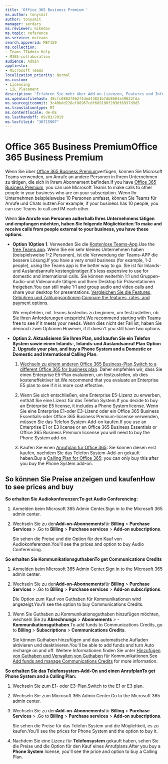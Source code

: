```yaml
---
title: 'Office 365 Business Premium '
ms.author: tonysmit
author: tonysmit
manager: serdars
ms.reviewer: mikedav
ms.topic: reference
ms.service: msteams
search.appverid: MET150
ms.collection:
- Teams_ITAdmin_Help
- M365-collaboration
audience: Admin
appliesto:
- Microsoft Teams
localization_priority: Normal
ms.custom:
- Licensing
- LIL_Placement
description: 'Erfahren Sie mehr über Add-on-Lizenzen, Features und Informationen zum Kauf von Office 365 Business Premium-Plänen. '
ms.openlocfilehash: 48cfc0803f062f4ded43821b7db8604a49022fda
ms.sourcegitcommit: 3c40bdd228ef88967cdf689100f2030f6997d9d5
ms.translationtype: MT
ms.contentlocale: de-DE
ms.lasthandoff: 09/03/2019
ms.locfileid: "36715907"
---
```

# <a name="office-365-business-premium"></a><span data-ttu-id="9bcf7-103">Office 365 Business Premium</span><span class="sxs-lookup"><span data-stu-id="9bcf7-103">Office 365 Business Premium</span></span>

<span data-ttu-id="9bcf7-104">Wenn Sie über [Office 365 Business Premium](https://products.office.com/en/business/office-365-business-premium)verfügen, können Sie Microsoft Teams verwenden, um Anrufe an andere Personen in Ihrem Unternehmen zu tätigen, die sich in Ihrem Abonnement befinden.</span><span class="sxs-lookup"><span data-stu-id="9bcf7-104">If you have [Office 365 Business Premium](https://products.office.com/en/business/office-365-business-premium), you can use Microsoft Teams to make calls to other people in your business who are on your subscription.</span></span> <span data-ttu-id="9bcf7-105">Wenn Ihr Unternehmen beispielsweise 10 Personen umfasst, können Sie Teams für Anrufe und Chats nutzen.</span><span class="sxs-lookup"><span data-stu-id="9bcf7-105">For example, if your business has 10 people, you can use Teams to call and IM each other.</span></span>

<span data-ttu-id="9bcf7-106">Wenn **Sie Anrufe von Personen außerhalb Ihres Unternehmens tätigen und empfangen möchten, haben Sie folgende Möglichkeiten**:</span><span class="sxs-lookup"><span data-stu-id="9bcf7-106">**To make and receive calls from people external to your business, you have these options**:</span></span>

- <span data-ttu-id="9bcf7-107">**Option 1**</span><span class="sxs-lookup"><span data-stu-id="9bcf7-107">**Option 1**.</span></span> <span data-ttu-id="9bcf7-108">Verwenden Sie die [﻿Kostenlose Teams-App](https://products.office.com/microsoft-teams/free).</span><span class="sxs-lookup"><span data-stu-id="9bcf7-108">Use the [free Teams app](https://products.office.com/microsoft-teams/free).</span></span> <span data-ttu-id="9bcf7-109">Wenn Sie ein sehr kleines Unternehmen haben (beispielsweise 1-2 Personen), ist die Verwendung der Teams-APP die bessere Lösung.</span><span class="sxs-lookup"><span data-stu-id="9bcf7-109">If you have a very small business (for example, 1-2 people), using the Teams app is the better way to go.</span></span> <span data-ttu-id="9bcf7-110">Sie ist für Inlands- und Auslandsanrufe kostengünstiger.</span><span class="sxs-lookup"><span data-stu-id="9bcf7-110">It's less expensive to use for domestic and international calls.</span></span> <span data-ttu-id="9bcf7-111">Sie können weiterhin 1:1 und Gruppen-Audio-und Videoanrufe tätigen und Ihren Desktop für Präsentationen freigeben.</span><span class="sxs-lookup"><span data-stu-id="9bcf7-111">You can still make 1:1 and group audio and video calls and share your desktop for presentations.</span></span> <span data-ttu-id="9bcf7-112">[Vergleichen Sie die Features, Gebühren und Zahlungsoptionen](https://products.office.com/microsoft-teams/free).</span><span class="sxs-lookup"><span data-stu-id="9bcf7-112">[Compare the features, rates, and payment options](https://products.office.com/microsoft-teams/free).</span></span>

     <span data-ttu-id="9bcf7-113">Wir empfehlen, mit Teams kostenlos zu beginnen, um festzustellen, ob Sie Ihren Anforderungen entspricht.</span><span class="sxs-lookup"><span data-stu-id="9bcf7-113">We recommend starting with Teams free to see if it meets your needs.</span></span> <span data-ttu-id="9bcf7-114">Wenn dies nicht der Fall ist, haben Sie dennoch zwei Optionen.</span><span class="sxs-lookup"><span data-stu-id="9bcf7-114">However, if it doesn't you still have two options.</span></span>
    
- <span data-ttu-id="9bcf7-115">**Option 2. Aktualisieren Sie Ihren Plan, und kaufen Sie ein Telefon System sowie einen Inlands-, Inlands-und Auslandsanruf Plan**.</span><span class="sxs-lookup"><span data-stu-id="9bcf7-115">**Option 2. Upgrade your plan, and buy a Phone System and a Domestic or Domestic and International Calling Plan**.</span></span>

    1. <span data-ttu-id="9bcf7-116">[Wechseln zu einem anderen Office 365 Business-Plan](https://support.office.com/article/73318661-8f33-478b-bcc7-fb8d69dbb22a).</span><span class="sxs-lookup"><span data-stu-id="9bcf7-116">[Switch to a different Office 365 for business plan](https://support.office.com/article/73318661-8f33-478b-bcc7-fb8d69dbb22a).</span></span> <span data-ttu-id="9bcf7-117">Daher empfehlen wir, dass Sie einen Enterprise E5-Plan evaluieren, um festzustellen, ob dies kosteneffektiver ist.</span><span class="sxs-lookup"><span data-stu-id="9bcf7-117">We recommend that you evaluate an Enterprise E5 plan to see if it is more cost effective.</span></span>

    2. <span data-ttu-id="9bcf7-118">Wenn Sie sich entschließen, eine Enterprise E5-Lizenz zu erwerben, enthält Sie eine Lizenz für das Telefon System.</span><span class="sxs-lookup"><span data-stu-id="9bcf7-118">If you decide to buy an Enterprise E5 license, it includes a Phone System license.</span></span> <span data-ttu-id="9bcf7-119">Wenn Sie eine Enterprise E1-oder E3-Lizenz oder ein Office 365 Business Essentials-oder Office 365 Business Premium-licsense verwenden, müssen Sie das Telefon System-Add-on kaufen.</span><span class="sxs-lookup"><span data-stu-id="9bcf7-119">If you use an Enterprise E1 or E3 license or an Office 365 Business Essentials or Office 365 Business Premium licsense you will need to buy the Phone System add-on.</span></span>
    
    3. <span data-ttu-id="9bcf7-120">Kaufen Sie einen [Anrufplan für Office 365](../calling-plans-for-office-365.md): Sie können diesen erst kaufen, nachdem Sie das Telefon System-Add-on gekauft haben.</span><span class="sxs-lookup"><span data-stu-id="9bcf7-120">Buy a [Calling Plan for Office 365](../calling-plans-for-office-365.md): you can only buy this after you buy the Phone System add-on.</span></span>

## <a name="how-to-see-prices-and-buy"></a><span data-ttu-id="9bcf7-121">So können Sie Preise anzeigen und kaufen</span><span class="sxs-lookup"><span data-stu-id="9bcf7-121">How to see prices and buy</span></span>
<span data-ttu-id="9bcf7-122"><a name="bkmk_buypremium"> </a></span><span class="sxs-lookup"><span data-stu-id="9bcf7-122"></span></span>

 <span data-ttu-id="9bcf7-123">**So erhalten Sie Audiokonferenzen:**</span><span class="sxs-lookup"><span data-stu-id="9bcf7-123">**To get Audio Conferencing:**</span></span>

1. <span data-ttu-id="9bcf7-124">Anmelden beim Microsoft 365 Admin Center.</span><span class="sxs-lookup"><span data-stu-id="9bcf7-124">Sign in to the Microsoft 365 admin center.</span></span>

2. <span data-ttu-id="9bcf7-125">Wechseln Sie zu den**Add-on-Abonnements**für **Billing** > **Purchase Services** > .</span><span class="sxs-lookup"><span data-stu-id="9bcf7-125">Go to **Billing** > **Purchase services** > **Add-on subscriptions**.</span></span>

   <span data-ttu-id="9bcf7-126">Sie sehen die Preise und die Option für den Kauf von Audiokonferenzen.</span><span class="sxs-lookup"><span data-stu-id="9bcf7-126">You'll see the prices and option to buy Audio Conferencing.</span></span>

<span data-ttu-id="9bcf7-127">**So erhalten Sie Kommunikationsguthaben**</span><span class="sxs-lookup"><span data-stu-id="9bcf7-127">**To get Communications Credits**</span></span>

1. <span data-ttu-id="9bcf7-128">Anmelden beim Microsoft 365 Admin Center.</span><span class="sxs-lookup"><span data-stu-id="9bcf7-128">Sign in to the Microsoft 365 admin center.</span></span>

2. <span data-ttu-id="9bcf7-129">Wechseln Sie zu den**Add-on-Abonnements**für **Billing** > **Purchase Services** > .</span><span class="sxs-lookup"><span data-stu-id="9bcf7-129">Go to **Billing** > **Purchase services** > **Add-on subscriptions**.</span></span>

   <span data-ttu-id="9bcf7-130">Die Option zum Kauf von Guthaben für Kommunikationen wird angezeigt.</span><span class="sxs-lookup"><span data-stu-id="9bcf7-130">You’ll see the option to buy Communications Credits.</span></span>

3. <span data-ttu-id="9bcf7-131">Wenn Sie Guthaben zu Kommunikationsguthaben hinzufügen möchten, wechseln Sie zu **Abrechnungs** > **Abonnements** > -**Kommunikationsguthaben**.</span><span class="sxs-lookup"><span data-stu-id="9bcf7-131">To add funds to Communications Credits, go to **Billing** > **Subscriptions** > **Communications Credits**.</span></span>

    <span data-ttu-id="9bcf7-132">Sie können Guthaben hinzufügen und das automatische Aufladen aktivieren und deaktivieren.</span><span class="sxs-lookup"><span data-stu-id="9bcf7-132">You'll be able to add funds and turn Auto recharge on and off.</span></span> <span data-ttu-id="9bcf7-133">Weitere Informationen finden Sie unter [Hinzufügen von Guthaben und Verwalten von Guthaben](../add-funds-and-manage-communications-credits.md) für Kommunikationen.</span><span class="sxs-lookup"><span data-stu-id="9bcf7-133">See [Add funds and manage Communications Credits](../add-funds-and-manage-communications-credits.md) for more information.</span></span> 


<span data-ttu-id="9bcf7-134">**So erhalten Sie das Telefonsystem-Add-On und einen Anrufplan**</span><span class="sxs-lookup"><span data-stu-id="9bcf7-134">**To get Phone System and a Calling Plan:**</span></span>

1. <span data-ttu-id="9bcf7-135">Wechseln Sie zum E1- oder E3-Plan.</span><span class="sxs-lookup"><span data-stu-id="9bcf7-135">Switch to the E1 or E3 plan.</span></span>

2. <span data-ttu-id="9bcf7-136">Wechseln Sie zum Microsoft 365 Admin Center.</span><span class="sxs-lookup"><span data-stu-id="9bcf7-136">Go to the Microsoft 365 admin center.</span></span>

3. <span data-ttu-id="9bcf7-137">Wechseln Sie zu den**Add-on-Abonnements**für **Billing** > **Purchase Services** > .</span><span class="sxs-lookup"><span data-stu-id="9bcf7-137">Go to **Billing** > **Purchase services** > **Add-on subscriptions**.</span></span>

    <span data-ttu-id="9bcf7-138">Sie sehen die Preise für das Telefon System und die Möglichkeit, es zu kaufen.</span><span class="sxs-lookup"><span data-stu-id="9bcf7-138">You'll see the prices for Phone System and the option to buy it.</span></span>

4. <span data-ttu-id="9bcf7-139">Nachdem Sie eine Lizenz für **Telefonsystem** gekauft haben, sehen Sie die Preise und die Option für den Kauf eines Anrufplans.</span><span class="sxs-lookup"><span data-stu-id="9bcf7-139">After you buy a **Phone System** license, you'll see the price and option to buy a Calling Plan.</span></span>
